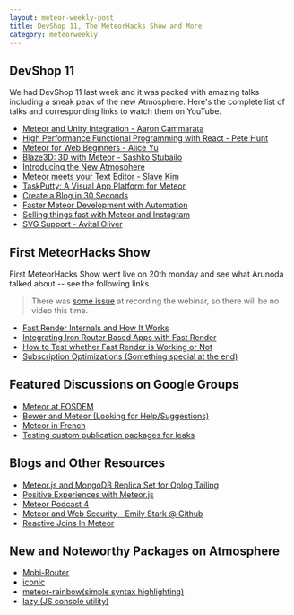 ```yaml
---
layout: meteor-weekly-post
title: DevShop 11, The MeteorHacks Show and More
category: meteorweekly
---
```


## DevShop 11
We had DevShop 11 last week and it was packed with amazing talks including a sneak peak of the new Atmosphere. Here's the complete list of talks and corresponding links to watch them on YouTube.

* [Meteor and Unity Integration - Aaron Cammarata](http://www.youtube.com/watch?v=Lqcs6hPOcFw&feature=share&t=22m50s)
* [High Performance Functional Programming with React - Pete Hunt](http://www.youtube.com/watch?v=Lqcs6hPOcFw&feature=share&t=49m20s)
* [Meteor for Web Beginners - Alice Yu](http://www.youtube.com/watch?v=Lqcs6hPOcFw&feature=share&t=1h23m21s)
* [Blaze3D: 3D with Meteor - Sashko Stubailo](http://www.youtube.com/watch?v=Lqcs6hPOcFw&feature=share&t=1h29m11s)
* [Introducing the New Atmosphere](http://www.youtube.com/watch?v=Lqcs6hPOcFw&feature=share&t=1h33m52s)
* [Meteor meets your Text Editor - Slave Kim](http://www.youtube.com/watch?v=Lqcs6hPOcFw&feature=share&t=1h43m46s)
* [TaskPutty: A Visual App Platform for Meteor](http://www.youtube.com/watch?v=Lqcs6hPOcFw&feature=share&t=1h54m28s)
* [Create a Blog in 30 Seconds](http://www.youtube.com/watch?v=Lqcs6hPOcFw&feature=share&t=1h59m29s)
* [Faster Meteor Development with Automation](http://www.youtube.com/watch?v=Lqcs6hPOcFw&feature=share&t=2h5m29s)
* [Selling things fast with Meteor and Instagram](http://www.youtube.com/watch?v=Lqcs6hPOcFw&feature=share&t=2h10m23s)
* [SVG Support - Avital Oliver](http://www.youtube.com/watch?v=Lqcs6hPOcFw&feature=share&t=2h15m29s)

## First MeteorHacks Show
First MeteorHacks Show went live on 20th monday and see what Arunoda talked about -- see the following links. 

> There was [some issue](http://meteorhacks.com/whats-happended-at-the-first-meteorhacks-show.html) at recording the webinar, so there will be no video this time.

* [Fast Render Internals and How It Works](http://meteorhacks.com/fast-render-internals-and-how-it-works.html)
* [Integrating Iron Router Based Apps with Fast Render](http://meteorhacks.com/integrating-iron-router-based-apps-with-fast-render.html)
* [How to Test whether Fast Render is Working or Not](http://meteorhacks.com/how-to-test-fast-render-working-or-not.html)
* [Subscription Optimizations (Something special at the end)](http://meteorhacks.com/meteor-subscription-optimizations.html)

## Featured Discussions on Google Groups

* [Meteor at FOSDEM](https://groups.google.com/forum/#!topic/meteor-talk/3hW3mVLRuyA)
* [Bower and Meteor (Looking for Help/Suggestions)](https://groups.google.com/forum/#!topic/meteor-talk/rWeGddSkLuc)
* [Meteor in French](https://groups.google.com/forum/#!topic/meteor-talk/gKUuU0Rq0So)
* [Testing custom publication packages for leaks](https://groups.google.com/forum/#!topic/meteor-core/J9qfZwfvDcw)

## Blogs and Other Resources

* [Meteor.js and MongoDB Replica Set for Oplog Tailing](http://manuel-schoebel.com/blog/meteorjs-and-mongodb-replica-set-for-oplog-tailing)
* [Positive Experiences with Meteor.js](http://eduardofernandez.me/2014/01/09/Positive-Experiences-With-Meteor/)
* [Meteor Podcast 4](http://www.meteorpodcast.com/2014/01/31/episode-4-january-31st-2014/)
* [Meteor and Web Security - Emily Stark @ Github]( http://www.livestream.com/githubpub/video?clipId=pla_3bc04cfc-4b3e-4810-acdd-8cfe79a3018e)
* [Reactive Joins In Meteor](https://www.discovermeteor.com/2014/01/31/reactive-joins-in-meteor/)

## New and Noteworthy Packages on Atmosphere 

* [Mobi-Router](https://atmosphere.meteor.com/package/Mobi-Router)
* [iconic](https://atmosphere.meteor.com/package/ionic)
* [meteor-rainbow(simple syntax highlighting)](https://atmosphere.meteor.com/package/meteor-rainbow)
* [lazy (JS console utility)](https://atmosphere.meteor.com/package/lazy)